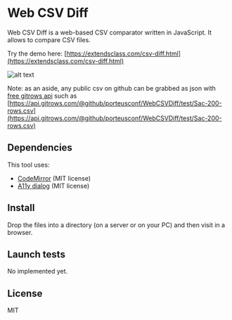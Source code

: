 # Web CSV Diff

Web CSV Diff is a web-based CSV comparator written in JavaScript.
It allows to compare CSV files.

Try the demo here: [https://extendsclass.com/csv-diff.html](https://extendsclass.com/csv-diff.html)

![alt text](./image/preview.png "Preview")

Note: as an aside, any public csv on github can be grabbed as json with [free gitrows api](https://gitrows.com/#try) such as [https://api.gitrows.com/@github/porteusconf/WebCSVDiff/test/Sac-200-rows.csv](https://api.gitrows.com/@github/porteusconf/WebCSVDiff/test/Sac-200-rows.csv)

## Dependencies 

This tool uses:
 * [CodeMirror](https://github.com/codemirror/CodeMirror) (MIT license)
 * [A11y dialog](https://github.com/edenspiekermann/a11y-dialog) (MIT license)

 ## Install

Drop the files into a directory (on a server or on your PC) and then visit in a browser. 

## Launch tests

No implemented yet.

## License

MIT
